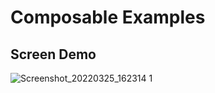 # Composable Examples
## Screen Demo
![Screenshot_20220325_162314 1](https://user-images.githubusercontent.com/45378000/160196294-465a5d54-63ff-4ca0-9993-1f117938c0db.png)
